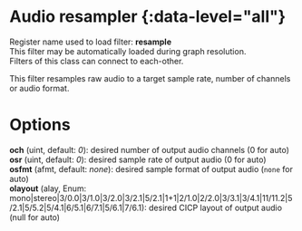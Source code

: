 <!-- automatically generated - do not edit, patch gpac/applications/gpac/gpac.c -->

# Audio resampler  {:data-level="all"}  
  
Register name used to load filter: __resample__  
This filter may be automatically loaded during graph resolution.  
Filters of this class can connect to each-other.  
  
This filter resamples raw audio to a target sample rate, number of channels or audio format.  
  

# Options    
  
<a id="och">__och__</a> (uint, default: _0_): desired number of output audio channels (0 for auto)  
<a id="osr">__osr__</a> (uint, default: _0_): desired sample rate of output audio (0 for auto)  
<a id="osfmt">__osfmt__</a> (afmt, default: _none_): desired sample format of output audio (`none` for auto)  
<a id="olayout">__olayout__</a> (alay, Enum: mono|stereo|3/0.0|3/1.0|3/2.0|3/2.1|5/2.1|1+1|2/1.0|2/2.0|3/3.1|3/4.1|11/11.2|5/2.1|5/5.2|5/4.1|6/5.1|6/7.1|5/6.1|7/6.1): desired CICP layout of output audio (null for auto)  
  
  
